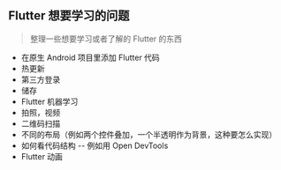 ## Flutter 想要学习的问题
> 整理一些想要学习或者了解的 Flutter 的东西

- 在原生 Android 项目里添加 Flutter 代码
- 热更新
- 第三方登录
- 储存
- Flutter 机器学习
- 拍照，视频
- 二维码扫描
- 不同的布局（例如两个控件叠加，一个半透明作为背景，这种要怎么实现）
- 如何看代码结构 -- 例如用 Open DevTools
- Flutter 动画
